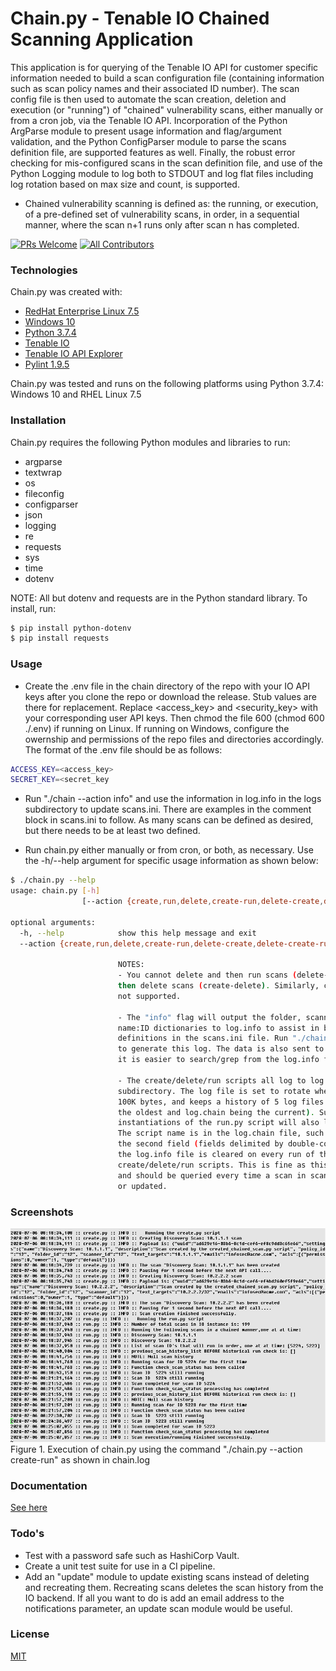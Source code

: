 # Chain.py - Tenable IO Chained Scanning Application



This application is for querying of the Tenable IO API for customer specific information needed to build a scan configuration file (containing information such as scan policy names and their associated ID number). The scan config file is then used to automate the scan creation, deletion and execution (or "running") of "chained" vulnerability scans, either manually or from a cron job, via the Tenable IO API. Incorporation of the Python ArgParse module to present usage information and flag/argument validation, and the Python ConfigParser module to parse the scans definition file, are supported features as well. Finally, the robust error checking for mis-configured scans in the scan definition file, and use of the Python Logging module to log both to STDOUT and log flat files including log rotation based on max size and count, is supported.

  - Chained vulnerability scanning is defined as: the running, or execution, of a pre-defined set of vulnerability scans, in order, in a sequential manner, where the scan n+1 runs only after scan n has completed.


[![PRs Welcome](https://img.shields.io/badge/PRs-welcome-brightgreen.svg?style=flat-square)](http://makeapullrequest.com) [![All Contributors](https://img.shields.io/badge/all_contributors-1-orange.svg?style=flat-square)](./CONTRIBUTORS.md)


### Technologies

Chain.py was created with:

* [RedHat Enterprise Linux 7.5](https://www.redhat.com/en/technologies/linux-platforms/enterprise-linux)
* [Windows 10](https://www.microsoft.com/en-us/windows/get-windows-10)
* [Python 3.7.4](https://www.activestate.com/products/python/downloads/)
* [Tenable IO](https://www.tenable.com/products/tenable-io)
* [Tenable IO API Explorer](https://developer.tenable.com/reference)
* [Pylint 1.9.5](https://www.pylint.org)

Chain.py was tested and runs on the following platforms using Python 3.7.4: Windows 10 and RHEL Linux 7.5

### Installation

Chain.py requires the following Python modules and libraries to run:

- argparse
- textwrap
- os
- fileconfig
- configparser
- json
- logging
- re
- requests
- sys
- time
- dotenv

NOTE: All but dotenv and requests are in the Python standard library. To install, run:


```sh
$ pip install python-dotenv
$ pip install requests
```

### Usage
- Create the .env file in the chain directory of the repo with your IO API keys after you clone the repo or download the release. Stub values are there for replacement. Replace <access_key> and <security_key> with your corresponding user API keys. Then chmod the file 600 (chmod 600 ./.env) if running on Linux. If running on Windows, configure the owernship and permissions of the repo files and directories accordingly. The format of the .env file should be as follows:
```sh
ACCESS_KEY=<access_key>
SECRET_KEY=<secret_key
```
- Run "./chain --action info" and use the information in log.info in the logs subdirectory to update scans.ini. There are examples in the comment block in scans.ini to follow. As many scans can be defined as desired, but there needs to be at least two defined.

- Run chain.py either manually or from cron, or both, as necessary. Use the -h/--help argument for specific usage information as shown below:
```sh
$ ./chain.py --help
usage: chain.py [-h]
                [--action {create,run,delete,create-run,delete-create,delete-create-run,info}]

optional arguments:
  -h, --help            show this help message and exit
  --action {create,run,delete,create-run,delete-create,delete-create-run,info}

                        NOTES:
                        - You cannot delete and then run scans (delete-run), nor create and
                        then delete scans (create-delete). Similarly, create-delete-run is
                        not supported.

                        - The "info" flag will output the folder, scanner, policy, and tag
                        name:ID dictionaries to log.info to assist in building scan
                        definitions in the scans.ini file. Run "./chain.py --action info"
                        to generate this log. The data is also sent to STDOUT, however
                        it is easier to search/grep from the log.info flat file.

                        - The create/delete/run scripts all log to log.chain in the logs
                        subdirectory. The log file is set to rotate when the size reaches
                        100K bytes, and keeps a history of 5 log files (log.chain.5 being
                        the oldest and log.chain being the current). Successive
                        instantiations of the run.py script will also log to log.chain.
                        The script name is in the log.chain file, such as "create.py" in
                        the second field (fields delimited by double-colons). Note that
                        the log.info file is cleared on every run of the
                        create/delete/run scripts. This is fine as this data is mutable
                        and should be queried every time a scan in scans.ini is configured
                        or updated.
```

### Screenshots
![picture](images/s10.png)
Figure 1. Execution of chain.py using the command "./chain.py --action create-run" as shown in chain.log  

### Documentation
[See here](documentation/Chaining_Vulnerability_Scans_in_Tenable_IO_Using_Python.md)

### Todo's

 - Test with a password safe such as HashiCorp Vault.
 - Create a unit test suite for use in a CI pipeline.
 - Add an "update" module to update existing scans instead of deleting and recreating them. Recreating scans deletes the scan history from the IO backend. If all you want to do is add an email address to the notifications parameter, an update scan module would be useful.

### License

[MIT](https://github.com/jeff-a-holland/Chain.py---Tenable-IO-Chained-Scanning-Application/blob/master/LICENSE.md)
